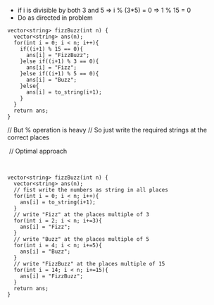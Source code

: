 * if i is divisible by both 3 and 5 => i % (3*5) = 0 => 1 % 15 = 0
* Do as directed in problem
```
vector<string> fizzBuzz(int n) {
  vector<string> ans(n);
  for(int i = 0; i < n; i++){
    if((i+1) % 15 == 0){
      ans[i] = "FizzBuzz";
    }else if((i+1) % 3 == 0){
      ans[i] = "Fizz";
    }else if((i+1) % 5 == 0){
      ans[i] = "Buzz";
    }else{
      ans[i] = to_string(i+1);
    }
  }
  return ans;
}
```
// But % operation is heavy
// So just write the required strings at the correct places

​
// Optimal approach

​
```
vector<string> fizzBuzz(int n) {
  vector<string> ans(n);
  // fist write the numbers as string in all places
  for(int i = 0; i < n; i++){
    ans[i] = to_string(i+1);
  }
  // write "Fizz" at the places multiple of 3
  for(int i = 2; i < n; i+=3){
    ans[i] = "Fizz";
  }
  // write "Buzz" at the places multiple of 5
  for(int i = 4; i < n; i+=5){
    ans[i] = "Buzz";
  }
  // write "FizzBuzz" at the places multiple of 15
  for(int i = 14; i < n; i+=15){
    ans[i] = "FizzBuzz";
  }
  return ans;
}
```
​
